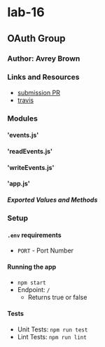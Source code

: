 # lab-16

## OAuth Group

### Author: Avrey Brown

### Links and Resources
* [submission PR](https://github.com/AvreyBrown-401-advanced-javascript/lab-16/pull/1)
* [travis](https://www.travis-ci.com/AvreyBrown-401-advanced-javascript/lab-16)



### Modules
#### 'events.js'
#### 'readEvents.js'
#### 'writeEvents.js'
#### 'app.js'
##### Exported Values and Methods



### Setup
#### `.env` requirements
* `PORT` - Port Number

#### Running the app
* `npm start`
* Endpoint: `/`
  * Returns true or false
  
#### Tests
* Unit Tests: `npm run test`
* Lint Tests: `npm run lint`